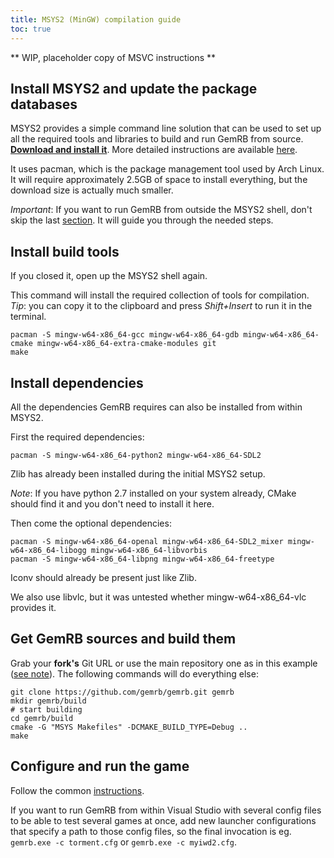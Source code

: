```yaml
---
title: MSYS2 (MinGW) compilation guide
toc: true
---
```


** WIP, placeholder copy of MSVC instructions **

## Install MSYS2 and update the package databases

MSYS2 provides a simple command line solution that can be used to set up all the required
tools and libraries to build and run GemRB from source.
[**Download and install it**](https://www.msys2.org/). More detailed instructions are
available [here](https://www.msys2.org/wiki/MSYS2-installation/).

It uses pacman, which is the package management tool used by Arch Linux. It will require
approximately 2.5GB of space to install everything, but the download size is actually
much smaller.

*Important*: If you want to run GemRB from outside the MSYS2 shell, don't skip the last
[section](#). It will guide you through the needed steps.


## Install build tools

If you closed it, open up the MSYS2 shell again.

This command will install the required collection of tools for compilation. *Tip*: you
can copy it to the clipboard and press *Shift+Insert* to run it in the terminal.

```
pacman -S mingw-w64-x86_64-gcc mingw-w64-x86_64-gdb mingw-w64-x86_64-cmake mingw-w64-x86_64-extra-cmake-modules git
make
```


## Install dependencies

All the dependencies GemRB requires can also be installed from within MSYS2. 

First the required dependencies:
```
pacman -S mingw-w64-x86_64-python2 mingw-w64-x86_64-SDL2
```
Zlib has already been installed during the initial MSYS2 setup.

*Note*: If you have python 2.7 installed on your system already, CMake should find it
and you don't need to install it here.

Then come the optional dependencies:
```
pacman -S mingw-w64-x86_64-openal mingw-w64-x86_64-SDL2_mixer mingw-w64-x86_64-libogg mingw-w64-x86_64-libvorbis
pacman -S mingw-w64-x86_64-libpng mingw-w64-x86_64-freetype
```
Iconv should already be present just like Zlib. 

We also use libvlc, but it was untested whether mingw-w64-x86_64-vlc provides it.


## Get GemRB sources and build them

Grab your **fork's** Git URL or use the main repository one as in this example
([see note](https://gemrb.github.io/Dev-docs.html#getting-the-code)). The
following commands will do everything else:

```
git clone https://github.com/gemrb/gemrb.git gemrb
mkdir gemrb/build
# start building
cd gemrb/build
cmake -G "MSYS Makefiles" -DCMAKE_BUILD_TYPE=Debug ..
make
```


## Configure and run the game

Follow the common [instructions](https://gemrb.github.io/Install.html#configure-gemrb).

If you want to run GemRB from within Visual Studio with several config files
to be able to test several games at once, add new launcher configurations that
specify a path to those config files, so the final invocation is eg. 
`gemrb.exe -c torment.cfg` or `gemrb.exe -c myiwd2.cfg`.
